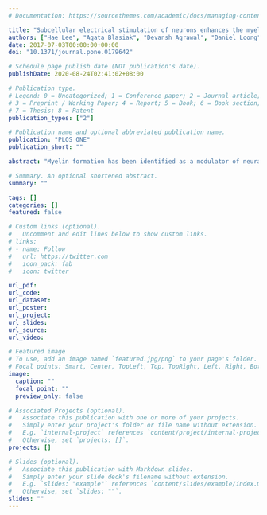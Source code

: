 ```yaml
---
# Documentation: https://sourcethemes.com/academic/docs/managing-content/

title: "Subcellular electrical stimulation of neurons enhances the myelination of axons by oligodendrocytes"
authors: ["Hae Lee", "Agata Blasiak", "Devansh Agrawal", "Daniel Loong", "Nitish Thakor", "Angelo All", "John Ho", "In Yang"]
date: 2017-07-03T00:00:00+00:00
doi: "10.1371/journal.pone.0179642"

# Schedule page publish date (NOT publication's date).
publishDate: 2020-08-24T02:41:02+08:00

# Publication type.
# Legend: 0 = Uncategorized; 1 = Conference paper; 2 = Journal article;
# 3 = Preprint / Working Paper; 4 = Report; 5 = Book; 6 = Book section;
# 7 = Thesis; 8 = Patent
publication_types: ["2"]

# Publication name and optional abbreviated publication name.
publication: "PLOS ONE"
publication_short: ""

abstract: "Myelin formation has been identified as a modulator of neural plasticity. New tools are required to investigate the mechanisms by which environmental inputs and neural activity regulate myelination patterns. In this study, we demonstrate a microfluidic compartmentalized culture system with integrated electrical stimulation capabilities that can induce neural activity by whole cell and focal stimulation. A set of electric field simulations was performed to confirm spatial restriction of the electrical input in the compartmentalized culture system. We further demonstrate that electrode localization is a key consideration for generating uniform the stimulation of neuron and oligodendrocytes within the compartments. Using three configurations of the electrodes we tested the effects of subcellular activation of neural activity on distal axon myelination with oligodendrocytes. We further investigated if oligodendrocytes have to be exposed to the electrical field to induce axon myelination. An isolated stimulation of cell bodies and proximal axons had the same effect as an isolated stimulation of distal axons co-cultured with oligodendrocytes, and the two modes had a non-different result than whole cell stimulation. Our platform enabled the demonstration that electrical stimulation enhances oligodendrocyte maturation and myelin formation independent of the input localization and oligodendrocyte exposure to the electrical field."

# Summary. An optional shortened abstract.
summary: ""

tags: []
categories: []
featured: false

# Custom links (optional).
#   Uncomment and edit lines below to show custom links.
# links:
# - name: Follow
#   url: https://twitter.com
#   icon_pack: fab
#   icon: twitter

url_pdf:
url_code:
url_dataset:
url_poster:
url_project:
url_slides:
url_source:
url_video:

# Featured image
# To use, add an image named `featured.jpg/png` to your page's folder. 
# Focal points: Smart, Center, TopLeft, Top, TopRight, Left, Right, BottomLeft, Bottom, BottomRight.
image:
  caption: ""
  focal_point: ""
  preview_only: false

# Associated Projects (optional).
#   Associate this publication with one or more of your projects.
#   Simply enter your project's folder or file name without extension.
#   E.g. `internal-project` references `content/project/internal-project/index.md`.
#   Otherwise, set `projects: []`.
projects: []

# Slides (optional).
#   Associate this publication with Markdown slides.
#   Simply enter your slide deck's filename without extension.
#   E.g. `slides: "example"` references `content/slides/example/index.md`.
#   Otherwise, set `slides: ""`.
slides: ""
---
```

